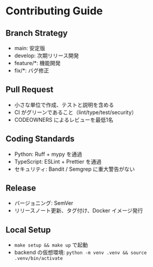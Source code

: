# Contributing Guide

## Branch Strategy
- main: 安定版
- develop: 次期リリース開発
- feature/*: 機能開発
- fix/*: バグ修正

## Pull Request
- 小さな単位で作成、テストと説明を含める
- CI がグリーンであること（lint/type/test/security）
- CODEOWNERS によるレビューを最低1名

## Coding Standards
- Python: Ruff + mypy を通過
- TypeScript: ESLint + Prettier を通過
- セキュリティ: Bandit / Semgrep に重大警告がない

## Release
- バージョニング: SemVer
- リリースノート更新、タグ付け、Docker イメージ発行

## Local Setup
- `make setup && make up` で起動
- backend の仮想環境: `python -m venv .venv && source .venv/bin/activate`